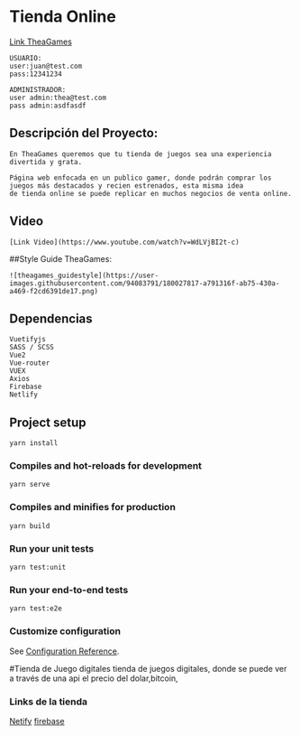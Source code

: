 # Tienda Online
[Link TheaGames](https://theagames.netlify.app/home)
```
USUARIO:
user:juan@test.com
pass:12341234

ADMINISTRADOR:
user admin:thea@test.com
pass admin:asdfasdf
```
## Descripción del Proyecto:
```
En TheaGames queremos que tu tienda de juegos sea una experiencia divertida y grata.

Página web enfocada en un publico gamer, donde podrán comprar los juegos más destacados y recien estrenados, esta misma idea 
de tienda online se puede replicar en muchos negocios de venta online.
```
## Video
```
[Link Video](https://www.youtube.com/watch?v=WdLVjBI2t-c)
```

##Style Guide TheaGames:
```
![theagames_guidestyle](https://user-images.githubusercontent.com/94083791/180027817-a791316f-ab75-430a-a469-f2cd6391de17.png)
```



## Dependencias
```
Vuetifyjs
SASS / SCSS
Vue2
Vue-router
VUEX
Axios
Firebase
Netlify
```


## Project setup
```
yarn install
```

### Compiles and hot-reloads for development
```
yarn serve
```

### Compiles and minifies for production
```
yarn build
```

### Run your unit tests
```
yarn test:unit
```

### Run your end-to-end tests
```
yarn test:e2e
```

### Customize configuration
See [Configuration Reference](https://cli.vuejs.org/config/).

#Tienda de Juego digitales
tienda de juegos digitales, donde se puede ver a través de una api el precio del dolar,bitcoin,
### Links de la tienda
[Netify]()
[firebase]()
